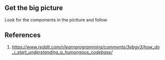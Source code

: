
## Get the big picture
Look for the components in the pictture and follow 

## References
1. _https://www.reddit.com/r/learnprogramming/comments/3ebgy3/how_do_i_start_understanding_a_humongous_codebase/_
